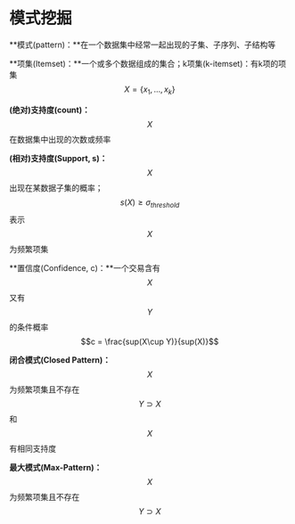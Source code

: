 # 模式挖掘

**模式\(pattern\)：**在一个数据集中经常一起出现的子集、子序列、子结构等

**项集\(Itemset\)：**一个或多个数据组成的集合；k项集\(k-itemset\)：有k项的项集 $$X=\{x_1,\dots,x_k\}$$ 

**\(绝对\)支持度\(count\)：** $$X$$ 在数据集中出现的次数或频率

**\(相对\)支持度\(Support, s\)：** $$X$$ 出现在某数据子集的概率； $$s(X) \geq \sigma_{threshold}$$表示 $$X$$ 为频繁项集

**置信度\(Confidence, c\)：**一个交易含有 $$ X$$ 又有 $$Y$$ 的条件概率 $$c = \frac{sup(X\cup Y)}{sup(X)}$$   

**闭合模式\(Closed Pattern\)：** $$X$$ 为频繁项集且不存在 $$Y \supset X$$和 $$X$$ 有相同支持度

**最大模式\(Max-Pattern\)：** $$X$$ 为频繁项集且不存在 $$Y \supset X$$ 



